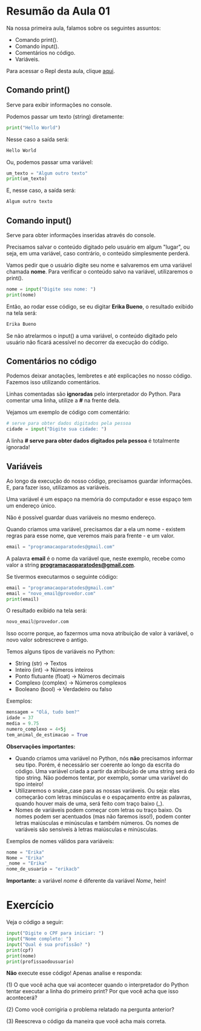 # Resumão da Aula 01

Na nossa primeira aula, falamos sobre os seguintes assuntos:
- Comando print().
- Comando input().
- Comentários no código.
- Variáveis.

Para acessar o Repl desta aula, clique [aqui](https://repl.it/@ProgParaTodes/PeacefulUnacceptableSeptagon#main.py).

## Comando print()

Serve para exibir informações no console.

Podemos passar um texto (string) diretamente:

```python
print("Hello World")
```
Nesse caso a saída será:
```python
Hello World
```
Ou, podemos passar uma variável:
```python
um_texto = "Algum outro texto"
print(um_texto)
```
E, nesse caso, a saída será:
```python
Algum outro texto
```

## Comando input()

Serve para obter informações inseridas através do console.

Precisamos salvar o conteúdo digitado pelo usuário em algum "lugar", ou seja, em uma variável, caso contrário, o conteúdo simplesmente perderá.

Vamos pedir que o usuário digite seu nome e salvaremos em uma variável chamada **nome**.
Para verificar o conteúdo salvo na variável, utilizaremos o print().

```python
nome = input("Digite seu nome: ")
print(nome)
```
Então, ao rodar esse código, se eu digitar **Erika Bueno**, o resultado exibido na tela será:
```python
Erika Bueno
```

Se não atrelarmos o input() a uma variável, o conteúdo digitado pelo usuário não ficará acessível no decorrer da execução do código.

## Comentários no código

Podemos deixar anotações, lembretes e até explicações no nosso código. Fazemos isso utilizando comentários. 

Linhas comentadas são **ignoradas** pelo interpretador do Python. Para comentar uma linha, utilize a **#** na frente dela.

Vejamos um exemplo de código com comentário:

```python
# serve para obter dados digitados pela pessoa
cidade = input("Digite sua cidade: ")
```
A linha **# serve para obter dados digitados pela pessoa** é totalmente ignorada!

## Variáveis

Ao longo da execução do nosso código, precisamos guardar informações. E, para fazer isso, utilizamos as variáveis. 

Uma variável é um espaço na memória do computador e esse espaço tem um endereço único.

Não é possível guardar duas variáveis no mesmo endereço.

Quando criamos uma variável, precisamos dar a ela um nome - existem regras para esse nome, que veremos mais para frente - e um valor.

```python
email = "programacaoparatodes@gmail.com"
```

A palavra **email** é o nome da variável que, neste exemplo, recebe como valor a string **programacaoparatodes@gmail.com**.

Se tivermos executarmos o seguinte código:
```python
email = "programacaoparatodes@gmail.com"
email = "novo_email@provedor.com"
print(email)
```
O resultado exibido na tela será:
```python
novo_email@provedor.com
```
Isso ocorre porque, ao fazermos uma nova atribuição de valor à variável, o novo valor sobrescreve o antigo.

Temos alguns tipos de variáveis no Python:
- String (str) -> Textos
- Inteiro (int) -> Números inteiros
- Ponto flutuante (float) -> Números decimais
- Complexo (complex) -> Números complexos
- Booleano (bool) -> Verdadeiro ou falso

Exemplos:
```python
mensagem = "Olá, tudo bem?"
idade = 37
media = 9.75
numero_complexo = 4+5j 
tem_animal_de_estimacao = True 
```

**Observações importantes:**

- Quando criamos uma variável no Python, nós **não** precisamos informar seu tipo. Porém, é necessário ser coerente ao longo da escrita do código. Uma variável criada a partir da atribuição de uma string será do tipo string. Não podemos tentar, por exemplo, somar uma variável do tipo inteiro!
- Utilizaremos o snake_case para as nossas variáveis. Ou seja: elas começarão com letras minúsculas e o espaçamento entre as palavras, quando houver mais de uma, será feito com traço baixo (_).
- Nomes de variáveis podem começar com letras ou traço baixo. Os nomes podem ser acentuados (mas não faremos isso!), podem conter letras maiúsculas e minúsculas e também números. Os nomes de variáveis são sensíveis à letras maiúsculas e minúsculas.

Exemplos de nomes válidos para variáveis:

```python
nome = "Erika"
Nome = "Erika"                       
_nome = "Erika"         
nome_de_usuario = "erikacb"
```

**Importante:** a variável *nome* é diferente da variável *Nome*, hein!

# Exercício

Veja o código a seguir:

```python
input("Digite o CPF para iniciar: ")
input("Nome completo: ")
input("Qual é sua profissão? ")
print(cpf)
print(nome)
print(profissaodousuario)
```

**Não** execute esse código! Apenas analise e responda:

(1) O que você acha que vai acontecer quando o interpretador do Python tentar executar a linha do primeiro print? Por que você acha que isso acontecerá?

(2) Como você corrigiria o problema relatado na pergunta anterior?

(3) Reescreva o código da maneira que você acha mais correta.
